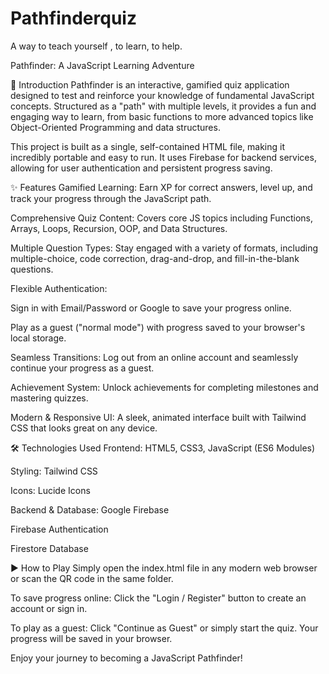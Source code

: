 # Pathfinderquiz
A  way to teach yourself , to learn, to help.

Pathfinder: A JavaScript Learning Adventure


🚀 Introduction
Pathfinder is an interactive, gamified quiz application designed to test and reinforce your knowledge of fundamental JavaScript concepts. Structured as a "path" with multiple levels, it provides a fun and engaging way to learn, from basic functions to more advanced topics like Object-Oriented Programming and data structures.

This project is built as a single, self-contained HTML file, making it incredibly portable and easy to run. It uses Firebase for backend services, allowing for user authentication and persistent progress saving.



✨ Features
Gamified Learning: Earn XP for correct answers, level up, and track your progress through the JavaScript path.

Comprehensive Quiz Content: Covers core JS topics including Functions, Arrays, Loops, Recursion, OOP, and Data Structures.

Multiple Question Types: Stay engaged with a variety of formats, including multiple-choice, code correction, drag-and-drop, and fill-in-the-blank questions.



Flexible Authentication:

Sign in with Email/Password or Google to save your progress online.

Play as a guest ("normal mode") with progress saved to your browser's local storage.

Seamless Transitions: Log out from an online account and seamlessly continue your progress as a guest.

Achievement System: Unlock achievements for completing milestones and mastering quizzes.

Modern & Responsive UI: A sleek, animated interface built with Tailwind CSS that looks great on any device.



🛠️ Technologies Used
Frontend: HTML5, CSS3, JavaScript (ES6 Modules)

Styling: Tailwind CSS

Icons: Lucide Icons

Backend & Database: Google Firebase

Firebase Authentication

Firestore Database


▶️ How to Play
Simply open the index.html file in any modern web browser or scan the QR code in the same folder.

To save progress online: Click the "Login / Register" button to create an account or sign in.

To play as a guest: Click "Continue as Guest" or simply start the quiz. Your progress will be saved in your browser.

Enjoy your journey to becoming a JavaScript Pathfinder!
